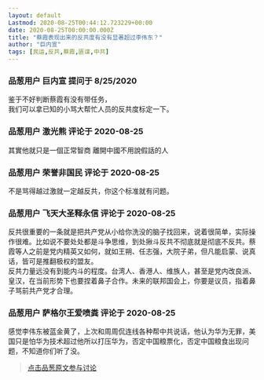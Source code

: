```yaml
---
layout: default
Lastmod: 2020-08-25T00:44:12.723229+00:00
date: 2020-08-25T00:00:00.000Z
title: "蔡霞表现出来的反共度有没有显著超过李伟东？"
author: "巨内宣"
tags: [民运,反共,蔡霞,匪谍,中共]
---
```



### 品葱用户 **巨内宣** 提问于 8/25/2020
    
鉴于不好判断蔡霞有没有带任务，  
我们可以拿已知的小骂大帮忙人员的反共度标定一下。
    
                

### 品葱用户 **激光熊** 评论于 2020-08-25
        
其實他就只是一個正常智商 離開中國不用說假話的人
        
                

### 品葱用户 **荣誉非国民** 评论于 2020-08-25
        
不是骂得越过激就一定越反共，你这个标准就有问题。
        
                

### 品葱用户 **飞天大圣释永信** 评论于 2020-08-25
        
反共很重要的一条就是把共产党从小给你洗没的脑子找回来，说着很简单，实际操作很难。比如说不要处处都是斗争思维，到处揪斗反共不彻底就是彻底不反共。蔡霞等人之前是党内精英又如何，就如王朔、任志强，大院子弟，但凡能启蒙、说真话，皆可是推翻极权的盟友。  
反共力量远没有到能内斗的程度。台湾人、香港人、维族人，甚至是党内改良派、皇汉，在当前形势下也要捏着鼻子合作。未来的联邦国会上，你要是议员，指着鼻子骂前共产党才合理。
        
                

### 品葱用户 **萨格尔王爱喷粪** 评论于 2020-08-25
        
感觉李伟东被蓝金黄了，上次和周周侃连线各种帮中共说话，他认为华为无罪，美国只是怕华为技术超过他所以打压华为，否定中国粮票化，否定中国粮食出现问题，不知道你们听了没。
        
                





> [点击品葱原文参与讨论](https://pincong.rocks/question/30225)

